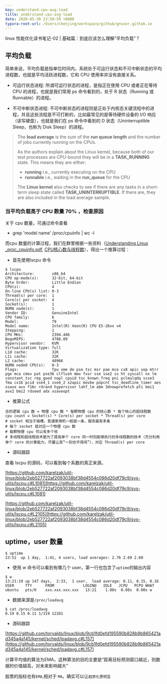 ```yaml
---
key: understand-cpu-avg-load
title: understand-cpu-avg-load
date: 2020-05-30 23:59:59 +0800
typora-root-url: /Users/chenjing/workspace/github/gnuser.github.io
---
```


linux 性能优化读书笔记-02 | 基础篇：到底应该怎么理解“平均负载”？

<!--more-->

## 平均负载

简单来说，平均负载是指单位时间内，系统处于可运行状态和不可中断状态的平均进程数，也就是平均活跃进程数，它和 CPU 使用率并没有直接关系。

- 可运行状态进程: 所谓可运行状态的进程，是指正在使用 CPU 或者正在等待 CPU 的进程，也就是我们常用 ps 命令看到的，处于 R 状态（Running 或 Runnable）的进程。    

- 不可中断状态进程: 不可中断状态的进程则是正处于内核态关键流程中的进程，并且这些流程是不可打断的，比如最常见的是等待硬件设备的 I/O 响应（读写硬盘），也就是我们在 ps 命令中看到的 D 状态（Uninterruptible Sleep，也称为 Disk Sleep）的进程。    

> The **load average** is the sum of the **run queue length** and the number of jobs currently running on the CPUs.
>
> As the authors explain about the Linux kernel, because both of our test processes are CPU-bound they will be in a **TASK_RUNNING** state. This means they are either:
>
> - **running** i.e., currently executing on the CPU
> - **runnable** i.e., waiting in the **run_queue** for the CPU
>
> The **Linux kernel** also checks to see if there are any tasks in a short-term sleep state called **TASK_UNINTERRUPTIBLE**. If there are, they are also included in the load average sample.

### 当平均负载高于 CPU 数量 70% ，检查原因

关于 cpu 数量，可通过命令查看

- grep 'model name' /proc/cpuinfo | wc -l

而cpu 数量的计算过程，我们在群里根据一些资料（[Understanding Linux _proc_cpuinfo.pdf](https://doc.callmematthi.eu/static/webArticles/Understanding%20Linux%20_proc_cpuinfo.pdf), [CPU核心数与线程数](https://zhuanlan.zhihu.com/p/86855590?utm_source=wechat_session&utm_medium=social&utm_oi=27126606594048)），得出一个推算过程：

- 首先使用lscpu 命令

```shell
$ lscpu
Architecture:        x86_64
CPU op-mode(s):      32-bit, 64-bit
Byte Order:          Little Endian
CPU(s):              4
On-line CPU(s) list: 0-3
Thread(s) per core:  1
Core(s) per socket:  4
Socket(s):           1
NUMA node(s):        1
Vendor ID:           GenuineIntel
CPU family:          6
Model:               79
Model name:          Intel(R) Xeon(R) CPU E5-26xx v4
Stepping:            1
CPU MHz:             2394.446
BogoMIPS:            4788.89
Hypervisor vendor:   KVM
Virtualization type: full
L1d cache:           32K
L1i cache:           32K
L2 cache:            4096K
NUMA node0 CPU(s):   0-3
Flags:               fpu vme de pse tsc msr pae mce cx8 apic sep mtrr pge mca cmov pat pse36 clflush mmx fxsr sse sse2 ss ht syscall nx lm constant_tsc rep_good nopl cpuid tsc_known_freq pni pclmulqdq ssse3 fma cx16 pcid sse4_1 sse4_2 x2apic movbe popcnt tsc_deadline_timer aes xsave avx f16c rdrand hypervisor lahf_lm abm 3dnowprefetch pti bmi1 avx2 bmi2 rdseed adx xsaveopt
```



- 推算公式

```
总的逻辑 cpu 数 = 物理 cpu 数 * 每颗物理 cpu 的核心数 * 每个核心的超线程数
cpu count = Socket(s) * Core(s) per socket * Thread(s) per core
# socket 相当于插槽，普通家用机一般就一条，服务器有多条
# 每个 socket 就对应一个物理 cpu 数
# 每颗物理 cpu 可以有多个核
# 多线程和超线程技术是为了提高单个 core 同一时刻能够执行的多线程数的技术（充分利用单个 core 的计算能力，尽量让其“一刻也不得闲”），对应 Thread(s) per core
```

- 源码跟踪

查看 lscpu 的源码，可以看到每个系数的真正来源。

[https://github.com/karelzak/util-linux/blob/2eb527722af2093038bf38d4554c086d20df79c9/sys-utils/lscpu.c#L1081](https://github.com/karelzak/util-linux/blob/2eb527722af2093038bf38d4554c086d20df79c9/sys-utils/lscpu.c#L1081)

[https://github.com/karelzak/util-linux/blob/2eb527722af2093038bf38d4554c086d20df79c9/sys-utils/lscpu.c#L2105](https://github.com/karelzak/util-linux/blob/2eb527722af2093038bf38d4554c086d20df79c9/sys-utils/lscpu.c#L2105)



## uptime，user 数量



```shell
$ uptime
23:52  up 1 day,  1:41, 4 users, load averages: 2.76 2.69 2.60
```

- 使用 w 命令可以看到有哪几个 user，第一行也包含了`uptime`的输出内容

```shell
$ w
13:21:19 up 147 days,  2:33,  1 user,  load average: 0.11, 0.15, 0.16
USER     TTY      FROM             LOGIN@   IDLE   JCPU   PCPU WHAT
ubuntu   pts/0    xxx.xxx.xxx.xxx   13:21    1.00s  0.08s  0.00s w
```

- 数据来源是`/proc/loadavg`

```shell
$ cat /proc/loadavg
0.19 0.15 0.11 1/319 12201
```

- 源码跟踪

[https://github.com/torvalds/linux/blob/9cb1fd0efd195590b828b9b865421ad345a4a145/kernel/sched/loadavg.c#L157](https://github.com/torvalds/linux/blob/9cb1fd0efd195590b828b9b865421ad345a4a145/kernel/sched/loadavg.c#L157)

计算平均值的算法为EMA，这种算法的目的主要是“距离目标预测窗口越近，则数据的价值越高，对未来影响越大”

股票的指标也有`EMA`,相对于 `MA`，确实可以让`趋势化更明显`

